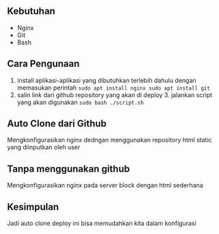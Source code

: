 ## Kebutuhan
- Nginx 
- Git
- Bash
##  Cara Pengunaan  
1. install aplikasi-aplikasi yang dibutuhkan terlebih dahulu dengan memasukan perintah ``` sudo apt install nginx sudo apt install git ```  
2. salin link dari github repository yang akan di deploy 3. jalankan script yang akan digunakan `sudo bash ./script.sh`  
## Auto Clone dari Github 
Mengkonfigurasikan nginx dedngan menggunakan repository html static yang diinputkan oleh user 
## Tanpa menggunakan github
Mengkonfigurasikan nginx pada server block dengan html sederhana 
## Kesimpulan
Jadi auto clone deploy ini bisa memudahkan kita dalam konfigurasi
